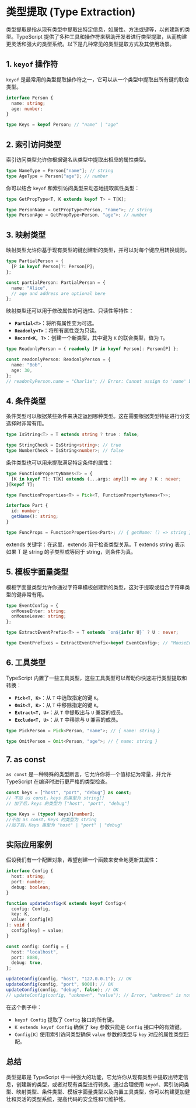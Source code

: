 # 类型提取 (Type Extraction)

类型提取是指从现有类型中提取出特定信息，如属性、方法或键等，以创建新的类型。TypeScript 提供了多种工具和操作符来帮助开发者进行类型提取，从而构建更灵活和强大的类型系统。以下是几种常见的类型提取方式及其使用场景。

## 1. **`keyof` 操作符**

`keyof` 是最常用的类型提取操作符之一，它可以从一个类型中提取出所有键的联合类型。

```typescript
interface Person {
  name: string;
  age: number;
}

type Keys = keyof Person; // "name" | "age"
```

## 2. **索引访问类型**

索引访问类型允许你根据键名从类型中提取出相应的属性类型。

```typescript
type NameType = Person["name"]; // string
type AgeType = Person["age"]; // number
```

你可以结合 `keyof` 和索引访问类型来动态地提取属性类型：

```typescript
type GetPropType<T, K extends keyof T> = T[K];

type PersonName = GetPropType<Person, "name">; // string
type PersonAge = GetPropType<Person, "age">; // number
```

## 3. **映射类型**

映射类型允许你基于现有类型的键创建新的类型，并可以对每个键应用转换规则。

```typescript
type PartialPerson = {
  [P in keyof Person]?: Person[P];
};

const partialPerson: PartialPerson = {
  name: "Alice",
  // age and address are optional here
};
```

映射类型还可以用于修改属性的可选性、只读性等特性：

- **`Partial<T>`**：将所有属性变为可选。
- **`Readonly<T>`**：将所有属性变为只读。
- **`Record<K, T>`**：创建一个新类型，其中键为 `K` 的联合类型，值为 `T`。

```typescript
type ReadonlyPerson = { readonly [P in keyof Person]: Person[P] };

const readonlyPerson: ReadonlyPerson = {
  name: "Bob",
  age: 30,
};
// readonlyPerson.name = "Charlie"; // Error: Cannot assign to 'name' because it is a read-only property.
```

## 4. **条件类型**

条件类型可以根据某些条件来决定返回哪种类型。这在需要根据类型特征进行分支选择时非常有用。

```typescript
type IsString<T> = T extends string ? true : false;

type StringCheck = IsString<string>; // true
type NumberCheck = IsString<number>; // false
```

条件类型也可以用来提取满足特定条件的属性：

```typescript
type FunctionPropertyNames<T> = {
  [K in keyof T]: T[K] extends (...args: any[]) => any ? K : never;
}[keyof T];

type FunctionProperties<T> = Pick<T, FunctionPropertyNames<T>>;

interface Part {
  id: number;
  getName(): string;
}

type FuncProps = FunctionProperties<Part>; // { getName: () => string }
```

<bwe><prib>extends</prib> 关键字：在这里，extends 用于检查类型关系。T extends string 表示如果 T 是 string 的子类型或等同于 string，则条件为真。</bwe>

## 5. **模板字面量类型**

模板字面量类型允许你通过字符串模板创建新的类型，这对于提取或组合字符串类型的键非常有用。

```typescript
type EventConfig = {
  onMouseEnter: string;
  onMouseLeave: string;
};

type ExtractEventPrefix<T> = T extends `on${infer U}` ? U : never;

type EventPrefixes = ExtractEventPrefix<keyof EventConfig>; // "MouseEnter" | "MouseLeave"
```

## 6. **工具类型**

TypeScript 内置了一些工具类型，这些工具类型可以帮助你快速进行类型提取和转换：

- **`Pick<T, K>`**：从 `T` 中选取指定的键 `K`。
- **`Omit<T, K>`**：从 `T` 中移除指定的键 `K`。
- **`Extract<T, U>`**：从 `T` 中提取出与 `U` 兼容的成员。
- **`Exclude<T, U>`**：从 `T` 中移除与 `U` 兼容的成员。

```typescript
type PickPerson = Pick<Person, "name">; // { name: string }

type OmitPerson = Omit<Person, "age">; // { name: string }
```

## 7. **as const**

`as const` 是一种特殊的类型断言，它允许你将一个值标记为常量，并允许 TypeScript 在编译时进行更严格的类型检查。

```typescript
const keys = ["host", "port", "debug"] as const;
// 不加 as const，keys 的类型为 string[]
// 加了后，keys 的类型为 ["host", "port", "debug"]

type Keys = (typeof keys)[number];
//不加 as const，Keys 的类型为 string
//加了后，Keys 类型为 "host" | "port" | "debug"
```

## 实际应用案例

假设我们有一个配置对象，希望创建一个函数来安全地更新其属性：

```typescript
interface Config {
  host: string;
  port: number;
  debug: boolean;
}

function updateConfig<K extends keyof Config>(
  config: Config,
  key: K,
  value: Config[K]
): void {
  config[key] = value;
}

const config: Config = {
  host: "localhost",
  port: 8080,
  debug: true,
};

updateConfig(config, "host", "127.0.0.1"); // OK
updateConfig(config, "port", 9000); // OK
updateConfig(config, "debug", false); // OK
// updateConfig(config, "unknown", "value"); // Error, "unknown" is not a valid key of Config
```

在这个例子中：

- `keyof Config` 提取了 `Config` 接口的所有键。
- `K extends keyof Config` 确保了 `key` 参数只能是 `Config` 接口中的有效键。
- `Config[K]` 使用索引访问类型确保 `value` 参数的类型与 `key` 对应的属性类型匹配。

## 总结

类型提取是 TypeScript 中一种强大的功能，它允许你从现有类型中提取出特定信息，创建新的类型，或者对现有类型进行转换。通过合理使用 `keyof`、索引访问类型、映射类型、条件类型、模板字面量类型以及内置工具类型，你可以构建更加健壮和灵活的类型系统，提高代码的安全性和可维护性。
